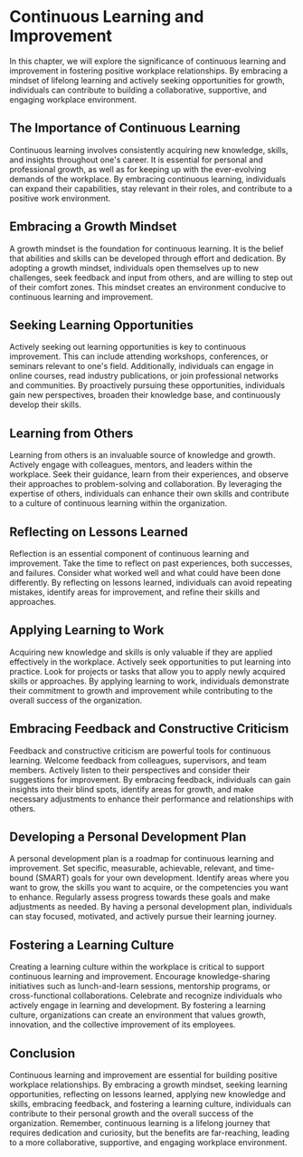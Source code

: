 # Continuous Learning and Improvement

In this chapter, we will explore the significance of continuous learning and improvement in fostering positive workplace relationships. By embracing a mindset of lifelong learning and actively seeking opportunities for growth, individuals can contribute to building a collaborative, supportive, and engaging workplace environment.

## The Importance of Continuous Learning

Continuous learning involves consistently acquiring new knowledge, skills, and insights throughout one's career. It is essential for personal and professional growth, as well as for keeping up with the ever-evolving demands of the workplace. By embracing continuous learning, individuals can expand their capabilities, stay relevant in their roles, and contribute to a positive work environment.

## Embracing a Growth Mindset

A growth mindset is the foundation for continuous learning. It is the belief that abilities and skills can be developed through effort and dedication. By adopting a growth mindset, individuals open themselves up to new challenges, seek feedback and input from others, and are willing to step out of their comfort zones. This mindset creates an environment conducive to continuous learning and improvement.

## Seeking Learning Opportunities

Actively seeking out learning opportunities is key to continuous improvement. This can include attending workshops, conferences, or seminars relevant to one's field. Additionally, individuals can engage in online courses, read industry publications, or join professional networks and communities. By proactively pursuing these opportunities, individuals gain new perspectives, broaden their knowledge base, and continuously develop their skills.

## Learning from Others

Learning from others is an invaluable source of knowledge and growth. Actively engage with colleagues, mentors, and leaders within the workplace. Seek their guidance, learn from their experiences, and observe their approaches to problem-solving and collaboration. By leveraging the expertise of others, individuals can enhance their own skills and contribute to a culture of continuous learning within the organization.

## Reflecting on Lessons Learned

Reflection is an essential component of continuous learning and improvement. Take the time to reflect on past experiences, both successes, and failures. Consider what worked well and what could have been done differently. By reflecting on lessons learned, individuals can avoid repeating mistakes, identify areas for improvement, and refine their skills and approaches.

## Applying Learning to Work

Acquiring new knowledge and skills is only valuable if they are applied effectively in the workplace. Actively seek opportunities to put learning into practice. Look for projects or tasks that allow you to apply newly acquired skills or approaches. By applying learning to work, individuals demonstrate their commitment to growth and improvement while contributing to the overall success of the organization.

## Embracing Feedback and Constructive Criticism

Feedback and constructive criticism are powerful tools for continuous learning. Welcome feedback from colleagues, supervisors, and team members. Actively listen to their perspectives and consider their suggestions for improvement. By embracing feedback, individuals can gain insights into their blind spots, identify areas for growth, and make necessary adjustments to enhance their performance and relationships with others.

## Developing a Personal Development Plan

A personal development plan is a roadmap for continuous learning and improvement. Set specific, measurable, achievable, relevant, and time-bound (SMART) goals for your own development. Identify areas where you want to grow, the skills you want to acquire, or the competencies you want to enhance. Regularly assess progress towards these goals and make adjustments as needed. By having a personal development plan, individuals can stay focused, motivated, and actively pursue their learning journey.

## Fostering a Learning Culture

Creating a learning culture within the workplace is critical to support continuous learning and improvement. Encourage knowledge-sharing initiatives such as lunch-and-learn sessions, mentorship programs, or cross-functional collaborations. Celebrate and recognize individuals who actively engage in learning and development. By fostering a learning culture, organizations can create an environment that values growth, innovation, and the collective improvement of its employees.

## Conclusion

Continuous learning and improvement are essential for building positive workplace relationships. By embracing a growth mindset, seeking learning opportunities, reflecting on lessons learned, applying new knowledge and skills, embracing feedback, and fostering a learning culture, individuals can contribute to their personal growth and the overall success of the organization. Remember, continuous learning is a lifelong journey that requires dedication and curiosity, but the benefits are far-reaching, leading to a more collaborative, supportive, and engaging workplace environment.
